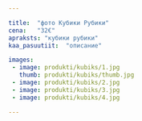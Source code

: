 ```yaml
---

title:  "фото Кубики Рубики"
cena:   "32€"
apraksts: "кубики рубики"
kaa_pasuutiit:  "описание"

images:
 - image: produkti/kubiks/1.jpg
   thumb: produkti/kubiks/thumb.jpg
 - image: produkti/kubiks/2.jpg
 - image: produkti/kubiks/3.jpg
 - image: produkti/kubiks/4.jpg

---
```

